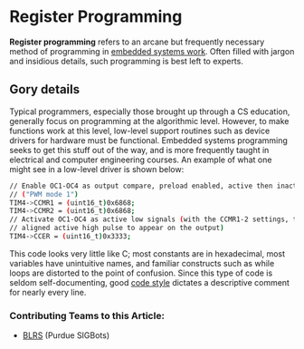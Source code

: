 # Register Programming

**Register programming** refers to an arcane but frequently necessary method of programming in [embedded systems work](embedded-programming-tips.md). Often filled with jargon and insidious details, such programming is best left to experts.

## Gory details

Typical programmers, especially those brought up through a CS education, generally focus on programming at the algorithmic level. However, to make functions work at this level, low-level support routines such as device drivers for hardware must be functional. Embedded systems programming seeks to get this stuff out of the way, and is more frequently taught in electrical and computer engineering courses. An example of what one might see in a low-level driver is shown below:

```bash
// Enable OC1-OC4 as output compare, preload enabled, active then inactive when counting up
// ("PWM mode 1")
TIM4->CCMR1 = (uint16_t)0x6868;
TIM4->CCMR2 = (uint16_t)0x6868;
// Activate OC1-OC4 as active low signals (with the CCMR1-2 settings, this causes a right-
// aligned active high pulse to appear on the output)
TIM4->CCER = (uint16_t)0x3333;
```

This code looks very little like C; most constants are in hexadecimal, most variables have unintuitive names, and familiar constructs such as while loops are distorted to the point of confusion. Since this type of code is seldom self-documenting, good [code style](../code-management/code-styling-guide.md) dictates a descriptive comment for nearly every line.

### Contributing Teams to this Article:

* [BLRS](https://purduesigbots.com/) (Purdue SIGBots)
